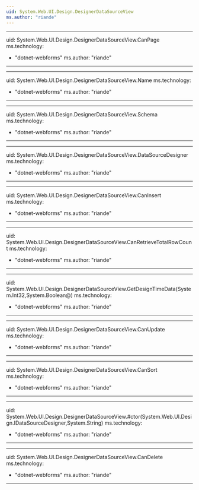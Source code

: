```yaml
---
uid: System.Web.UI.Design.DesignerDataSourceView
ms.author: "riande"
---
```


---
uid: System.Web.UI.Design.DesignerDataSourceView.CanPage
ms.technology: 
  - "dotnet-webforms"
ms.author: "riande"
---

---
uid: System.Web.UI.Design.DesignerDataSourceView.Name
ms.technology: 
  - "dotnet-webforms"
ms.author: "riande"
---

---
uid: System.Web.UI.Design.DesignerDataSourceView.Schema
ms.technology: 
  - "dotnet-webforms"
ms.author: "riande"
---

---
uid: System.Web.UI.Design.DesignerDataSourceView.DataSourceDesigner
ms.technology: 
  - "dotnet-webforms"
ms.author: "riande"
---

---
uid: System.Web.UI.Design.DesignerDataSourceView.CanInsert
ms.technology: 
  - "dotnet-webforms"
ms.author: "riande"
---

---
uid: System.Web.UI.Design.DesignerDataSourceView.CanRetrieveTotalRowCount
ms.technology: 
  - "dotnet-webforms"
ms.author: "riande"
---

---
uid: System.Web.UI.Design.DesignerDataSourceView.GetDesignTimeData(System.Int32,System.Boolean@)
ms.technology: 
  - "dotnet-webforms"
ms.author: "riande"
---

---
uid: System.Web.UI.Design.DesignerDataSourceView.CanUpdate
ms.technology: 
  - "dotnet-webforms"
ms.author: "riande"
---

---
uid: System.Web.UI.Design.DesignerDataSourceView.CanSort
ms.technology: 
  - "dotnet-webforms"
ms.author: "riande"
---

---
uid: System.Web.UI.Design.DesignerDataSourceView.#ctor(System.Web.UI.Design.IDataSourceDesigner,System.String)
ms.technology: 
  - "dotnet-webforms"
ms.author: "riande"
---

---
uid: System.Web.UI.Design.DesignerDataSourceView.CanDelete
ms.technology: 
  - "dotnet-webforms"
ms.author: "riande"
---
